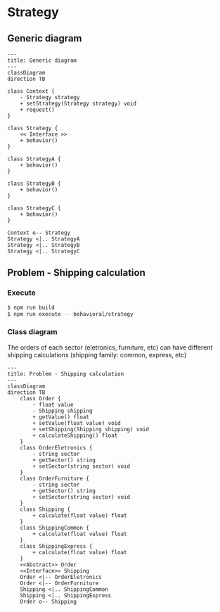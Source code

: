 # Strategy

## Generic diagram

```mermaid
---
title: Generic diagram
---
classDiagram
direction TB

class Context {
    - Strategy strategy
    + setStrategy(Strategy strategy) void
    + request()
}

class Strategy {
    << Interface >>
    + behavior()
}

class StrategyA {
    + behavior()
}

class StrategyB {
    + behavior()
}

class StrategyC {
    + behavior()
}

Context o-- Strategy
Strategy <|.. StrategyA
Strategy <|.. StrategyB
Strategy <|.. StrategyC
```

## Problem - Shipping calculation

### Execute

```bash
$ npm run build
$ npm run execute -- behavioral/strategy
```

### Class diagram

The orders of each sector (eletronics, furniture, etc) can have different shipping calculations (shipping family: common, express, etc)

```mermaid
---
title: Problem - Shipping calculation
---
classDiagram
direction TB
    class Order {
	    - float value
	    - Shipping shipping
	    + getValue() float
	    + setValue(float value) void
	    + setShipping(Shipping shipping) void
	    + calculateShipping() float
    }
    class OrderEletronics {
	    - string sector
	    + getSector() string
	    + setSector(string sector) void
    }
    class OrderFurniture {
	    - string sector
	    + getSector() string
	    + setSector(string sector) void
    }
    class Shipping {
	    + calculate(float value) float
    }
    class ShippingCommon {
	    + calculate(float value) float
    }
    class ShippingExpress {
	    + calculate(float value) float
    }
	<<Abstract>> Order
	<<Interface>> Shipping
    Order <|-- OrderEletronics
    Order <|-- OrderFurniture
    Shipping <|.. ShippingCommon
    Shipping <|.. ShippingExpress
    Order o-- Shipping

```
